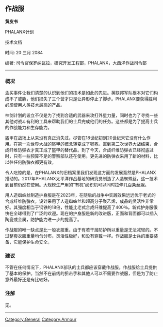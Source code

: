## 作战服

**黄皮书**

PHALANX计划

技术文档

时间: 20 三月 2084

编著: 司令官保罗纳瓦拉，研究开发工程部，PHALANX，大西洋作战司令部

------------------------------------------------------------------------

### 概况

孟买事件让我们清楚的认识到他们的技术是如此的先进。英联邦军队根本对它们构成不了威胁，他们损失了三个营才只是让异形停止了脚步。PHALANX要获得胜利必须使用人类技术最高的产品。

神剑计划的设立不仅是为了找到合适的武器来攻打外星力量，同时也为了寻找一些其他对战斗有利的工具来帮助我们的士兵完成他们的任务。这些都是为了提高士兵的作战能力和生存能力。

盔甲在战场上从来没有真正消失过，尽管在18世纪初到20世纪末它没有什么作用。在第一次世界大战的盔甲的概念转变成了钢盔。直到第二次世界大战结束，合成纤维防弹衣才真正成了盔甲的替代品。到了今天，合成纤维防弹衣已经彻底过时，只有一些预算不足的警察部队还在使用。更先进的防弹衣采用了新的材料，比以往任何防弹衣都更有效。

令人吃惊的是，在PHALANX的旧档案里我们发现这方面的发展竟然是PHALANX推动的。2017年PHALANX太平洋作战基地的研究员制造了人造蜘蛛丝，这一技术到目前仍然在使用。大规模生产用的“有机”纺织机可以同时拉伸几百条丝腺。

用人造蜘蛛丝制造护身服是在2023年，在随后的战争中实践效果远远优于老式的合成纤维防弹衣。设计采用了人造蜘蛛丝和超高分子聚乙烯，成品的灵活性非常好。其强度相当于钢铁的18倍，性能比老式合成纤维提高了400％。新式护身服很快在全球得到了广泛的欢迎。现在的护身服是新的改进版，正面和背面都可以插入陶瓷或金属，防护能力进一步的提高了。

作战服的唯一缺点是比一般衣服重，由于有若干层防护所以重量是无法减轻的。不过整套衣服重量均匀分布，灵活性极好，和没有穿戴一样。作战服是士兵的重要装备，它能保护生命安全。

### 建议

不管在任何情况下，PHALANX部队的士兵都应该穿戴作战服。作战服给士兵提供了基本的保护。当然不在前线的狙击手和其他人可以不需要作战服，但是为了防止意外最好还是有比较好。

### 注解

无。

------------------------------------------------------------------------

[Category:General](Category:General "wikilink")
[Category:Armour](Category:Armour "wikilink")
